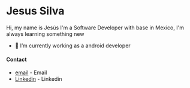 # Jesus Silva

Hi, my name is Jesús I'm a Software Developer with base in Mexico, 
I'm always learning something new

- 🔭 I’m currently working as a android developer


#### Contact
   * [email] - Email
   * [Linkedin] - Linkedin
   
   
   [email]: <jjesussh@gmail.com>
   [Linkedin]: <https://www.linkedin.com/in/jose-de-jesus-silva-hernandez-361224a5>
